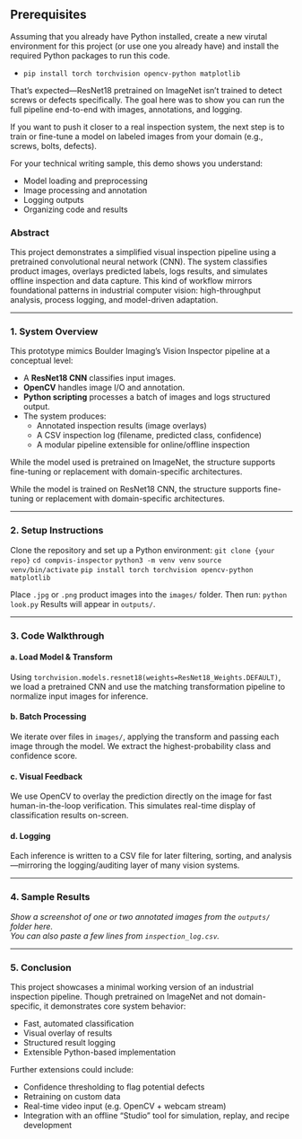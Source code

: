 

## Prerequisites
Assuming that you already have Python installed, create a new virutal environment for this project (or use one you already have) and install the required Python packages to run this code.
- `pip install torch torchvision opencv-python matplotlib`



That’s expected—ResNet18 pretrained on ImageNet isn’t trained to detect screws or defects specifically. The goal here was to show you can run the full pipeline end-to-end with images, annotations, and logging.

If you want to push it closer to a real inspection system, the next step is to train or fine-tune a model on labeled images from your domain (e.g., screws, bolts, defects).

For your technical writing sample, this demo shows you understand:
- Model loading and preprocessing
- Image processing and annotation
- Logging outputs
- Organizing code and results


### Abstract

This project demonstrates a simplified visual inspection pipeline using a pretrained convolutional neural network (CNN). The system classifies product images, overlays predicted labels, logs results, and simulates offline inspection and data capture. This kind of workflow mirrors foundational patterns in industrial computer vision: high-throughput analysis, process logging, and model-driven adaptation.

---
### **1. System Overview**

This prototype mimics Boulder Imaging’s Vision Inspector pipeline at a conceptual level:
- A **ResNet18 CNN** classifies input images.
- **OpenCV** handles image I/O and annotation.
- **Python scripting** processes a batch of images and logs structured output.
- The system produces:
    - Annotated inspection results (image overlays)
    - A CSV inspection log (filename, predicted class, confidence)        
    - A modular pipeline extensible for online/offline inspection

While the model used is pretrained on ImageNet, the structure supports fine-tuning or replacement with domain-specific architectures.

While the model is trained on ResNet18 CNN, the structure supports fine-tuning or replacement with domain-specific architectures.

---
### **2. Setup Instructions**

Clone the repository and set up a Python environment:
`git clone {your repo}`
`cd compvis-inspector`
`python3 -m venv venv`
`source venv/bin/activate`
`pip install torch torchvision opencv-python matplotlib`

Place `.jpg` or `.png` product images into the `images/` folder. Then run:
`python look.py`
Results will appear in `outputs/`.

---
### **3. Code Walkthrough**

#### a. Load Model & Transform

Using `torchvision.models.resnet18(weights=ResNet18_Weights.DEFAULT)`, we load a pretrained CNN and use the matching transformation pipeline to normalize input images for inference.

#### b. Batch Processing

We iterate over files in `images/`, applying the transform and passing each image through the model. We extract the highest-probability class and confidence score.

#### c. Visual Feedback

We use OpenCV to overlay the prediction directly on the image for fast human-in-the-loop verification. This simulates real-time display of classification results on-screen.

#### d. Logging

Each inference is written to a CSV file for later filtering, sorting, and analysis—mirroring the logging/auditing layer of many vision systems.

---
### **4. Sample Results**

_Show a screenshot of one or two annotated images from the `outputs/` folder here._  
_You can also paste a few lines from `inspection_log.csv`._

---
### **5. Conclusion**

This project showcases a minimal working version of an industrial inspection pipeline. Though pretrained on ImageNet and not domain-specific, it demonstrates core system behavior:

- Fast, automated classification
- Visual overlay of results
- Structured result logging
- Extensible Python-based implementation

Further extensions could include:
- Confidence thresholding to flag potential defects
- Retraining on custom data
- Real-time video input (e.g. OpenCV + webcam stream)
- Integration with an offline “Studio” tool for simulation, replay, and recipe development